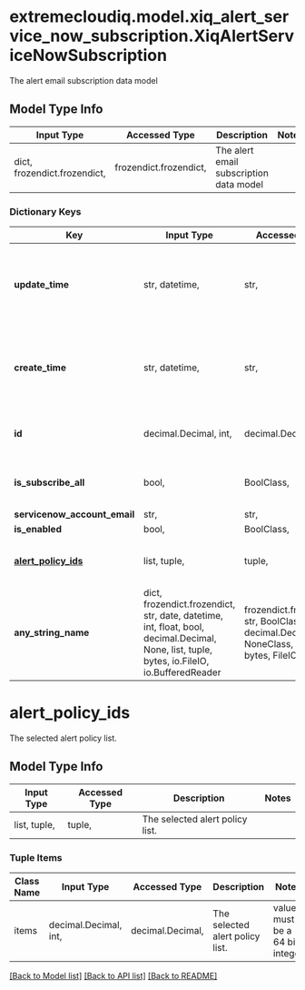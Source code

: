 # extremecloudiq.model.xiq_alert_service_now_subscription.XiqAlertServiceNowSubscription

The alert email subscription data model

## Model Type Info
Input Type | Accessed Type | Description | Notes
------------ | ------------- | ------------- | -------------
dict, frozendict.frozendict,  | frozendict.frozendict,  | The alert email subscription data model | 

### Dictionary Keys
Key | Input Type | Accessed Type | Description | Notes
------------ | ------------- | ------------- | ------------- | -------------
**update_time** | str, datetime,  | str,  | The last update time | value must conform to RFC-3339 date-time
**create_time** | str, datetime,  | str,  | The create time | value must conform to RFC-3339 date-time
**id** | decimal.Decimal, int,  | decimal.Decimal,  | The unique identifier | value must be a 64 bit integer
**is_subscribe_all** | bool,  | BoolClass,  | The all alert policy selected flag. | 
**servicenow_account_email** | str,  | str,  |  | [optional] 
**is_enabled** | bool,  | BoolClass,  |  | [optional] 
**[alert_policy_ids](#alert_policy_ids)** | list, tuple,  | tuple,  | The selected alert policy list. | [optional] 
**any_string_name** | dict, frozendict.frozendict, str, date, datetime, int, float, bool, decimal.Decimal, None, list, tuple, bytes, io.FileIO, io.BufferedReader | frozendict.frozendict, str, BoolClass, decimal.Decimal, NoneClass, tuple, bytes, FileIO | any string name can be used but the value must be the correct type | [optional]

# alert_policy_ids

The selected alert policy list.

## Model Type Info
Input Type | Accessed Type | Description | Notes
------------ | ------------- | ------------- | -------------
list, tuple,  | tuple,  | The selected alert policy list. | 

### Tuple Items
Class Name | Input Type | Accessed Type | Description | Notes
------------- | ------------- | ------------- | ------------- | -------------
items | decimal.Decimal, int,  | decimal.Decimal,  | The selected alert policy list. | value must be a 64 bit integer

[[Back to Model list]](../../README.md#documentation-for-models) [[Back to API list]](../../README.md#documentation-for-api-endpoints) [[Back to README]](../../README.md)

